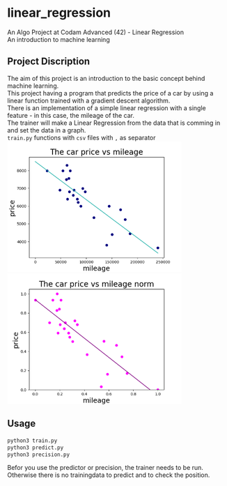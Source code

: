 # linear_regression

An Algo Project at Codam Advanced (42) - Linear Regression </br>
An introduction to machine learning

## Project Discription
The aim of this project is an introduction to the basic concept behind machine learning. </br>
This project having a program that predicts the price of a car by using a linear function trained with a gradient descent algorithm.</br>
There is an implementation of a simple linear regression with a single feature - in this case, the mileage of the car.
</br>
The trainer will make a Linear Regression from the data that is comming in and set the data in a graph.</br>
`train.py` functions with `csv` files with `,` as separator<br>
<img src="./image/example1.png" width="400"><img src="./image/example2.png" width="400">

## Usage

```
python3 train.py
python3 predict.py
python3 precision.py
```

Befor you use the predictor or precision, the trainer needs to be run. 
<br>
Otherwise there is no trainingdata to predict and to check the position.
